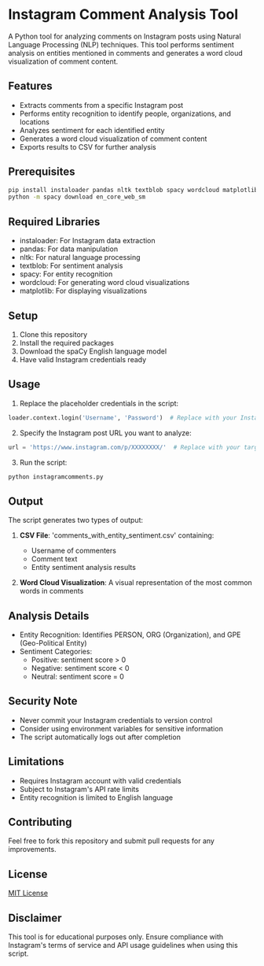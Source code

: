 # Instagram Comment Analysis Tool

A Python tool for analyzing comments on Instagram posts using Natural Language Processing (NLP) techniques. This tool performs sentiment analysis on entities mentioned in comments and generates a word cloud visualization of comment content.

## Features

- Extracts comments from a specific Instagram post
- Performs entity recognition to identify people, organizations, and locations
- Analyzes sentiment for each identified entity
- Generates a word cloud visualization of comment content
- Exports results to CSV for further analysis

## Prerequisites

```bash
pip install instaloader pandas nltk textblob spacy wordcloud matplotlib
python -m spacy download en_core_web_sm
```

## Required Libraries

- instaloader: For Instagram data extraction
- pandas: For data manipulation
- nltk: For natural language processing
- textblob: For sentiment analysis
- spacy: For entity recognition
- wordcloud: For generating word cloud visualizations
- matplotlib: For displaying visualizations

## Setup

1. Clone this repository
2. Install the required packages
3. Download the spaCy English language model
4. Have valid Instagram credentials ready

## Usage

1. Replace the placeholder credentials in the script:
```python
loader.context.login('Username', 'Password')  # Replace with your Instagram credentials
```

2. Specify the Instagram post URL you want to analyze:
```python
url = 'https://www.instagram.com/p/XXXXXXXX/'  # Replace with your target post URL
```

3. Run the script:
```python
python instagramcomments.py
```

## Output

The script generates two types of output:

1. **CSV File**: 'comments_with_entity_sentiment.csv' containing:
   - Username of commenters
   - Comment text
   - Entity sentiment analysis results

2. **Word Cloud Visualization**: A visual representation of the most common words in comments

## Analysis Details

- Entity Recognition: Identifies PERSON, ORG (Organization), and GPE (Geo-Political Entity)
- Sentiment Categories:
  - Positive: sentiment score > 0
  - Negative: sentiment score < 0
  - Neutral: sentiment score = 0

## Security Note

- Never commit your Instagram credentials to version control
- Consider using environment variables for sensitive information
- The script automatically logs out after completion

## Limitations

- Requires Instagram account with valid credentials
- Subject to Instagram's API rate limits
- Entity recognition is limited to English language

## Contributing

Feel free to fork this repository and submit pull requests for any improvements.

## License

[MIT License](LICENSE)

## Disclaimer

This tool is for educational purposes only. Ensure compliance with Instagram's terms of service and API usage guidelines when using this script.
